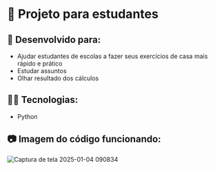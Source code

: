 # 🚀 Projeto para estudantes

## 📖 Desenvolvido para:
- Ajudar estudantes de escolas a fazer seus exercícios de casa mais rápido e prático
- Estudar assuntos
- Olhar resultado dos cálculos

## 👨‍💻 Tecnologias:
- Python

## 📷 Imagem do código funcionando: 
![Captura de tela 2025-01-04 090834](https://github.com/user-attachments/assets/55805448-5601-4ec3-b1a2-6841bfd99384)
